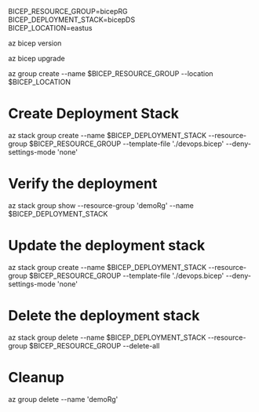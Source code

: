 BICEP_RESOURCE_GROUP=bicepRG \
BICEP_DEPLOYMENT_STACK=bicepDS \
BICEP_LOCATION=eastus

az bicep version

az bicep upgrade

az group create --name $BICEP_RESOURCE_GROUP --location $BICEP_LOCATION

# Create Deployment Stack
az stack group create --name $BICEP_DEPLOYMENT_STACK --resource-group $BICEP_RESOURCE_GROUP --template-file './devops.bicep' --deny-settings-mode 'none'

# Verify the deployment
az stack group show --resource-group 'demoRg' --name $BICEP_DEPLOYMENT_STACK

# Update the deployment stack
az stack group create --name $BICEP_DEPLOYMENT_STACK --resource-group $BICEP_RESOURCE_GROUP --template-file './devops.bicep' --deny-settings-mode 'none'

# Delete the deployment stack
az stack group delete --name $BICEP_DEPLOYMENT_STACK --resource-group $BICEP_RESOURCE_GROUP --delete-all

# Cleanup
az group delete --name 'demoRg'